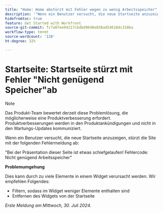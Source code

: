 ```yaml
---
title: "Home: Home abstürzt mit Fehler wegen zu wenig Arbeitsspeicher"
description: '"Wenn ein Benutzer versucht, die neue Startseite anzuzeigen, stürzt die Site mit einer Fehlermeldung ab. Eine Problemumgehung ist verfügbar.“'
hidefromtoc: true
feature: Get Started with Workfront
source-git-commit: fc7a07ee94217cbdbd9640e838ad54618dc310ba
workflow-type: tm+mt
source-wordcount: '128'
ht-degree: 32%

---
```



# Startseite: Startseite stürzt mit Fehler &quot;Nicht genügend Speicher&quot;ab

>[!NOTE]
>
>Das Produkt-Team bewertet derzeit diese Problemlösung, die möglicherweise eine Produktverbesserung erfordert. Produktverbesserungen werden in den Produktankündigungen und nicht in den Wartungs-Updates kommuniziert.

Wenn ein Benutzer versucht, die neue Startseite anzuzeigen, stürzt die Site mit der folgenden Fehlermeldung ab:

&quot;Bei der Präsentation dieser Seite ist etwas schiefgelaufen! Fehlercode: Nicht genügend Arbeitsspeicher&quot;

**Problemumgehung**

Dies kann durch zu viele Elemente in einem Widget verursacht werden. Wir empfehlen Folgendes:

* Filtern, sodass im Widget weniger Elemente enthalten sind
* Entfernen des Widgets von der Startseite

_Erste Meldung am Mittwoch, 30. Juli 2024._
